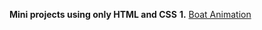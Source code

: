 **Mini projects using only HTML and CSS**
**1.** [Boat Animation](https://github.com/Aman2913/HTML-and-CSS/tree/main/Boat%20Animation)
